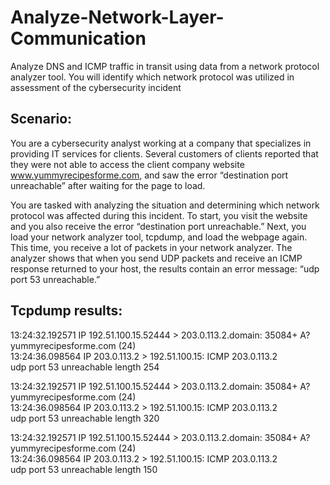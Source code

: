 # Analyze-Network-Layer-Communication
Analyze DNS and ICMP traffic in transit using data from a network protocol analyzer tool. You will identify which network protocol was utilized in assessment of the cybersecurity incident

## Scenario:
You are a cybersecurity analyst working at a company that specializes in providing IT services for clients. Several customers of clients reported that they were not able to access the client company website www.yummyrecipesforme.com, and saw the error “destination port unreachable” after waiting for the page to load. 

You are tasked with analyzing the situation and determining which network protocol was affected during this incident. To start, you visit the website and you also receive the error “destination port unreachable.” Next, you load your network analyzer tool, tcpdump, and load the webpage again. This time, you receive a lot of packets in your network analyzer. The analyzer shows that when you send UDP packets and receive an ICMP response returned to your host, the results contain an error message: “udp port 53 unreachable.” 


## Tcpdump results:
13:24:32.192571 IP 192.51.100.15.52444 > 203.0.113.2.domain: 35084+ A?  
yummyrecipesforme.com (24)  
13:24:36.098564 IP 203.0.113.2 > 192.51.100.15: ICMP 203.0.113.2  
udp port 53 unreachable length 254  

13:24:32.192571 IP 192.51.100.15.52444 > 203.0.113.2.domain: 35084+ A?  
yummyrecipesforme.com (24)  
13:24:36.098564 IP 203.0.113.2 > 192.51.100.15: ICMP 203.0.113.2  
udp port 53 unreachable length 320  

13:24:32.192571 IP 192.51.100.15.52444 > 203.0.113.2.domain: 35084+ A?  
yummyrecipesforme.com (24)  
13:24:36.098564 IP 203.0.113.2 > 192.51.100.15: ICMP 203.0.113.2  
udp port 53 unreachable length 150  
